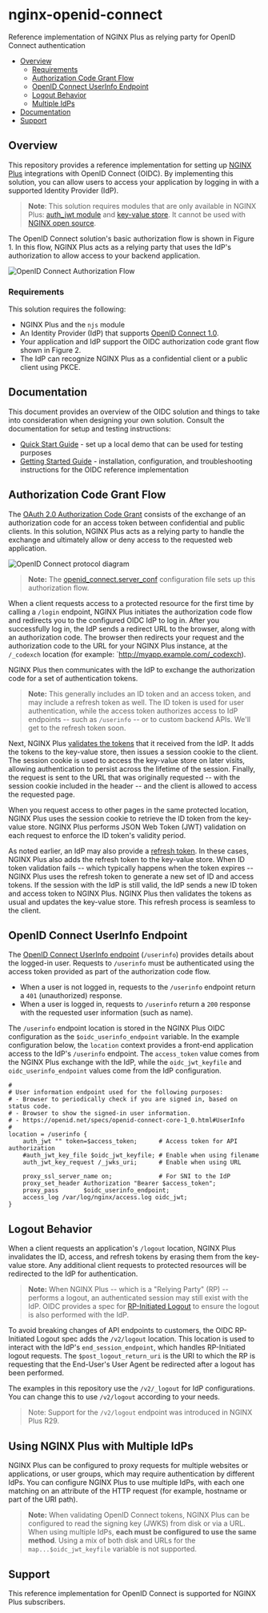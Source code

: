 # nginx-openid-connect

Reference implementation of NGINX Plus as relying party for OpenID Connect authentication

<!-- START doctoc generated TOC please keep comment here to allow auto update -->
<!-- DON'T EDIT THIS SECTION, INSTEAD RE-RUN doctoc TO UPDATE -->

- [Overview](#overview)
  - [Requirements](#requirements)
  - [Authorization Code Grant Flow](#authorization-code-grant-flow)
  - [OpenID Connect UserInfo Endpoint](#openid-connect-userinfo-endpoint)
  - [Logout Behavior](#logout-behavior)
  - [Multiple IdPs](#multiple-idps)
- [Documentation](#documentation)
- [Support](#support)

<!-- END doctoc generated TOC please keep comment here to allow auto update -->

## Overview

This repository provides a reference implementation for setting up [NGINX Plus](https://www.nginx.com/products/nginx/) integrations with OpenID Connect (OIDC). By implementing this solution, you can allow users to access your application by logging in with a supported Identity Provider (IdP).

> **Note**: This solution requires modules that are only available in NGINX Plus: [auth_jwt module](https://nginx.org/en/docs/http/ngx_http_auth_jwt_module.html) and [key-value store](https://nginx.org/en/docs/http/ngx_http_keyval_module.html). It cannot be used with [NGINX open source](http://www.nginx.org/en).

The OpenID Connect solution's basic authorization flow is shown in Figure 1. In this flow, NGINX Plus acts as a relying party that uses the IdP's authorization to allow access to your backend application.

![OpenID Connect Authorization Flow](https://www.nginx.com/wp-content/uploads/2018/04/dia-LC-2018-03-30-OpenID-Connect-authorization-code-flow-NGINX-800x426-03.svg "Figure 1: High-level authorization flow with OpenID Connect and NGINX Plus")

### Requirements

This solution requires the following:

- NGINX Plus and the `njs` module
- An Identity Provider (IdP) that supports [OpenID Connect 1.0](https://openid.net/connect/).
- Your application and IdP support the OIDC authorization code grant flow shown in Figure 2.
- The IdP can recognize NGINX Plus as a confidential client or a public client using PKCE.

## Documentation

This document provides an overview of the OIDC solution and things to take into consideration when designing your own solution. Consult the documentation for setup and testing instructions:

- [Quick Start Guide](https://github.com/nginx-openid-connect/nginx-oidc-examples/tree/main/001-oidc-local-test) - set up a local demo that can be used for testing purposes
- [Getting Started Guide](/docs/02-getting-started.md) - installation, configuration, and troubleshooting instructions for the OIDC reference implementation

## Authorization Code Grant Flow

The [OAuth 2.0 Authorization Code Grant](https://oauth.net/2/grant-types/authorization-code/) consists of the exchange of an authorization code for an access token between confidential and public clients. In this solution, NGINX Plus acts as a relying party to handle the exchange and ultimately allow or deny access to the requested web application.

![OpenID Connect protocol diagram](https://www.nginx.com/wp-content/uploads/2018/04/dia-LC-2018-03-30-OpenID-Connect-authentication-code-flow-detailed-800x840-03.svg "Figure 2. OpenID Connect authorization code flow protocol")

> **Note:** The [openid_connect.server_conf](openid_connect.server_conf) configuration file sets up this authorization flow.

When a client requests access to a protected resource for the first time by calling a `/login` endpoint, NGINX Plus initiates the authorization code flow and redirects you to the configured OIDC IdP to log in. After you successfully log in, the IdP sends a redirect URL to the browser, along with an authorization code. The browser then redirects your request and the authorization code to the URL for your NGINX Plus instance, at the `/_codexch` location (for example: `http://myapp.example.com/_codexch).

NGINX Plus then communicates with the IdP to exchange the authorization code for a set of authentication tokens.

> **Note:** This generally includes an ID token and an access token, and may include a refresh token as well. The ID token is used for user authentication, while the access token authorizes access to IdP endpoints -- such as `/userinfo` -- or to custom backend APIs. We'll get to the refresh token soon.

Next, NGINX Plus [validates the tokens](https://openid.net/specs/openid-connect-core-1_0.html#IDTokenValidation) that it received from the IdP. It adds the tokens to the key-value store, then issues a session cookie to the client. The session cookie is used to access the key-value store on later visits, allowing authentication to persist across the lifetime of the session. Finally, the request is sent to the URL that was originally requested -- with the session cookie included in the header -- and the client is allowed to access the requested page.

When you request access to other pages in the same protected location, NGINX Plus uses the session cookie to retrieve the ID token from the key-value store. NGINX Plus performs JSON Web Token (JWT) validation on each request to enforce the ID token's validity period.

As noted earlier, an IdP may also provide a [refresh token](https://openid.net/specs/openid-connect-core-1_0.html#RefreshTokens). In these cases, NGINX Plus also adds the refresh token to the key-value store. When ID token validation fails -- which typically happens when the token expires -- NGINX Plus uses the refresh token to generate a new set of ID and access tokens. If the session with the IdP is still valid, the IdP sends a new ID token and access token to NGINX Plus. NGINX Plus then validates the tokens as usual and updates the key-value store. This refresh process is seamless to the client.

## OpenID Connect UserInfo Endpoint

The [OpenID Connect UserInfo endpoint](https://openid.net/specs/openid-connect-core-1_0.html#UserInfo) (`/userinfo`) provides details about the logged-in user. Requests to `/userinfo` must be authenticated using the access token provided as part of the authorization code flow.

- When a user is not logged in, requests to the `/userinfo` endpoint return a `401` (unauthorized) response.
- When a user is logged in, requests to `/userinfo` return a `200` response with the requested user information (such as name).

The `/userinfo` endpoint location is stored in the NGINX Plus OIDC configuration as the `$oidc_userinfo_endpoint` variable. In the example configuration below, the `location` context provides a front-end application access to the IdP's `/userinfo` endpoint. The `access_token` value comes from the NGINX Plus exchange with the IdP, while the `oidc_jwt_keyfile` and `oidc_userinfo_endpoint` values come from the IdP configuration.

```
#
# User information endpoint used for the following purposes:
# - Browser to periodically check if you are signed in, based on status code.
# - Browser to show the signed-in user information.
# - https://openid.net/specs/openid-connect-core-1_0.html#UserInfo
#
location = /userinfo {
    auth_jwt "" token=$access_token;      # Access token for API authorization
    #auth_jwt_key_file $oidc_jwt_keyfile; # Enable when using filename
    auth_jwt_key_request /_jwks_uri;      # Enable when using URL

    proxy_ssl_server_name on;             # For SNI to the IdP
    proxy_set_header Authorization "Bearer $access_token";
    proxy_pass       $oidc_userinfo_endpoint;
    access_log /var/log/nginx/access.log oidc_jwt;
}
```

## Logout Behavior

When a client requests an application's `/logout` location, NGINX Plus invalidates the ID, access, and refresh tokens by erasing them from the key-value store. Any additional client requests to protected resources will be redirected to the IdP for authentication.

> **Note:** When NGINX Plus -- which is a "Relying Party" (RP) -- performs a logout, an authenticated session may still exist with the IdP. OIDC provides a spec for [RP-Initiated Logout](https://openid.net/specs/openid-connect-rpinitiated-1_0.html#RPLogout) to ensure the logout is also performed with the IdP.

To avoid breaking changes of API endpoints to customers, the OIDC RP-Initiated Logout spec adds the `/v2/logout` location. This location is used to interact with the IdP's `end_session_endpoint`, which handles RP-Initiated logout requests. The `$post_logout_return_uri` is the URI to which the RP is requesting that the End-User's User Agent be redirected after a logout has been performed.

The examples in this repository use the `/v2/_logout` for IdP configurations. You can change this to use `/v2/logout` according to your needs.

> Note: Support for the `/v2/logout` endpoint was introduced in NGINX Plus R29.

## Using NGINX Plus with Multiple IdPs

NGINX Plus can be configured to proxy requests for multiple websites or applications, or user groups, which may require authentication by different IdPs. You can configure NGINX Plus to use multiple IdPs, with each one matching on an attribute of the HTTP request (for example, hostname or part of the URI path).

> **Note:** When validating OpenID Connect tokens, NGINX Plus can be configured to read the signing key (JWKS) from disk or via a URL. When using multiple IdPs, **each must be configured to use the same method**. Using a mix of both disk and URLs for the `map...$oidc_jwt_keyfile` variable is not supported.

## Support

This reference implementation for OpenID Connect is supported for NGINX Plus subscribers.
